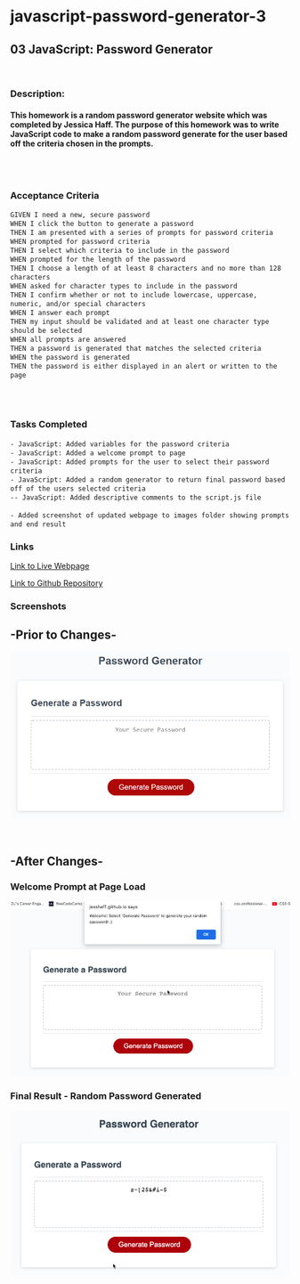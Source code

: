# javascript-password-generator-3

## 03 JavaScript: Password Generator
<br>

### Description: 
#### This homework is a random password generator website which was completed by Jessica Haff. The purpose of this homework was to write JavaScript code to make a random password generate for the user based off the criteria chosen in the prompts.
<br>
<br>

### Acceptance Criteria
```
GIVEN I need a new, secure password
WHEN I click the button to generate a password
THEN I am presented with a series of prompts for password criteria
WHEN prompted for password criteria
THEN I select which criteria to include in the password
WHEN prompted for the length of the password
THEN I choose a length of at least 8 characters and no more than 128 characters
WHEN asked for character types to include in the password
THEN I confirm whether or not to include lowercase, uppercase, numeric, and/or special characters
WHEN I answer each prompt
THEN my input should be validated and at least one character type should be selected
WHEN all prompts are answered
THEN a password is generated that matches the selected criteria
WHEN the password is generated
THEN the password is either displayed in an alert or written to the page
```
<br>
<br>

### Tasks Completed
```
- JavaScript: Added variables for the password criteria
- JavaScript: Added a welcome prompt to page
- JavaScript: Added prompts for the user to select their password criteria
- JavaScript: Added a random generator to return final password based off of the users selected criteria
-- JavaScript: Added descriptive comments to the script.js file

- Added screenshot of updated webpage to images folder showing prompts and end result
```

### Links
[Link to Live Webpage](https://jesshaff.github.io/javascript-password-generator-3/)

[Link to Github Repository](https://github.com/jesshaff/javascript-password-generator-3)

### Screenshots
## -Prior to Changes-

![Web Prior to Changes](Assets/03-javascript-homework-demo.png)

<br>

## -After Changes-
### Welcome Prompt at Page Load
![Webpage Welcome Prompt](Assets/welcome-prompt.png)
### Final Result - Random Password Generated
![Webpage Final Result](Assets/final-result.png)